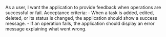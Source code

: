 As a user, I want the application to provide feedback when operations are successful or fail.
    Acceptance criteria:
    - When a task is added, edited, deleted, or its status is changed, the application should show a success message.
    - If an operation fails, the application should display an error message explaining what went wrong.